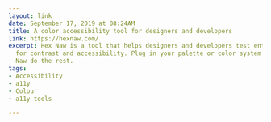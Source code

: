 ```yaml
---
layout: link
date: September 17, 2019 at 08:24AM
title: A color accessibility tool for designers and developers
link: https://hexnaw.com/
excerpt: Hex Naw is a tool that helps designers and developers test entire color systems
  for contrast and accessibility. Plug in your palette or color system and let Hex
  Naw do the rest.
tags:
- Accessibility
- a11y
- Colour
- a11y tools

---
```


